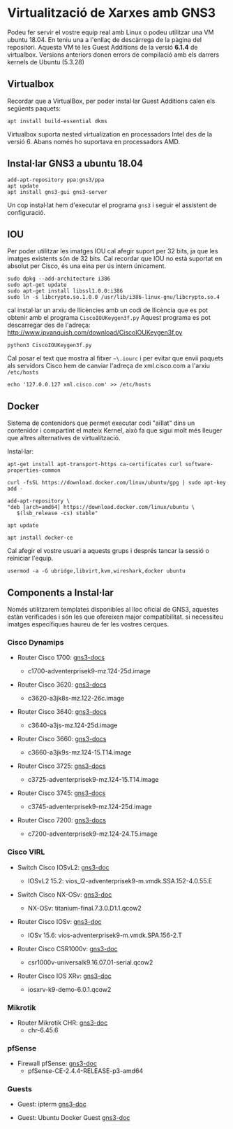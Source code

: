 # Virtualització de Xarxes amb GNS3

Podeu fer servir el vostre equip real amb Linux o podeu utilitzar una VM ubuntu 18.04. En teniu una a l'enllaç de descàrrega de la pàgina del repositori. Aquesta VM té les Guest Additions de la versió **6.1.4** de virtualbox. Versions anteriors donen errors de compilació amb els darrers kernels de Ubuntu (5.3.28)


## Virtualbox

Recordar que a VirtualBox, per poder instal·lar Guest Additions calen els següents paquets:
```
apt install build-essential dkms
```

Virtualbox suporta nested virtualization en processadors Intel des de la versió 6. Abans només ho suportava en processadors AMD.



## Instal·lar GNS3 a ubuntu 18.04

```
add-apt-repository ppa:gns3/ppa
apt update
apt install gns3-gui gns3-server
```

Un cop instal·lat hem d'executar el programa `gns3` i seguir el assistent de configuració.


## IOU

Per poder utilitzar les imatges IOU cal afegir suport per 32 bits, ja que les imatges existents són de 32 bits. Cal recordar que IOU no està suportat en absolut per Cisco, és una eina per ús intern únicament.

```
sudo dpkg --add-architecture i386
sudo apt-get update
sudo apt-get install libssl1.0.0:i386
sudo ln -s libcrypto.so.1.0.0 /usr/lib/i386-linux-gnu/libcrypto.so.4
```


cal instal·lar un arxiu de llicències amb un codi de llicència que es pot obtenir amb el programa `CiscoIOUKeygen3f.py` Aquest programa es pot descarregar des de l'adreça: http://www.ipvanquish.com/download/CiscoIOUKeygen3f.py


```
python3 CiscoIOUKeygen3f.py
``` 
Cal posar el text que mostra al fitxer `~\.iourc` i per evitar que envii paquets als servidors Cisco hem de canviar l'adreça de xml.cisco.com a l'arxiu `/etc/hosts`

```
echo '127.0.0.127 xml.cisco.com' >> /etc/hosts
```


## Docker

Sistema de contenidors que permet executar codi "aïllat" dins un contenidor i compartint el mateix Kernel, això fa que sigui molt més lleuger que altres alternatives de virtualització.


Instal·lar:

```
apt-get install apt-transport-https ca-certificates curl software-properties-common

curl -fsSL https://download.docker.com/linux/ubuntu/gpg | sudo apt-key add -

add-apt-repository \
"deb [arch=amd64] https://download.docker.com/linux/ubuntu \
   $(lsb_release -cs) stable"

apt update

apt install docker-ce
```

Cal afegir el vostre usuari a aquests grups i després tancar la sessió o reiniciar l'equip.
```
usermod -a -G ubridge,libvirt,kvm,wireshark,docker ubuntu
```


## Components a Instal·lar

Només utilitzarem templates disponibles al lloc oficial de GNS3, aquestes estàn verificades i són les que ofereixen major compatibilitat. si necessiteu imatges específiques haureu de fer les vostres cerques.

### Cisco Dynamips

* Router Cisco 1700: [gns3-docs](https://docs.gns3.com/appliances/cisco-1700.html) 
    * c1700-adventerprisek9-mz.124-25d.image

* Router Cisco 3620: [gns3-docs](https://docs.gns3.com/appliances/cisco-3620.html) 
    * c3620-a3jk8s-mz.122-26c.image

* Router Cisco 3640: [gns3-docs](https://docs.gns3.com/appliances/cisco-3640.html) 
    * c3640-a3js-mz.124-25d.image

* Router Cisco 3660: [gns3-docs](https://docs.gns3.com/appliances/cisco-3660.html) 
    * c3660-a3jk9s-mz.124-15.T14.image

* Router Cisco 3725: [gns3-docs](https://docs.gns3.com/appliances/cisco-3725.html) 
    * c3725-adventerprisek9-mz.124-15.T14.image

* Router Cisco 3745: [gns3-docs](https://docs.gns3.com/appliances/cisco-3745.html) 
    * c3745-adventerprisek9-mz.124-25d.image

* Router Cisco 7200: [gns3-docs](https://docs.gns3.com/appliances/cisco-7200.html) 
    * c7200-adventerprisek9-mz.124-24.T5.image


### Cisco VIRL

* Switch Cisco IOSvL2: [gns3-doc](https://docs.gns3.com/appliances/cisco-iosvl2.html) 
    * IOSvL2 15.2: vios_l2-adventerprisek9-m.vmdk.SSA.152-4.0.55.E

* Switch Cisco NX-OSv: [gns3-doc](https://docs.gns3.com/appliances/cisco-nxosv.html) 
    * NX-OSv: titanium-final.7.3.0.D1.1.qcow2


* Router Cisco IOSv: [gns3-doc](https://docs.gns3.com/appliances/cisco-iosv.html) 
    * IOSv 15.6: vios-adventerprisek9-m.vmdk.SPA.156-2.T

* Router Cisco CSR1000v: [gns3-doc](https://docs.gns3.com/appliances/cisco-csr1000v.html) 
    * csr1000v-universalk9.16.07.01-serial.qcow2

* Router Cisco IOS XRv: [gns3-doc](https://docs.gns3.com/appliances/cisco-iosxrv.html) 
    * iosxrv-k9-demo-6.0.1.qcow2

    
### Mikrotik

* Router Mikrotik CHR: [gns3-doc](https://docs.gns3.com/appliances/mikrotik-chr.html) 
    * chr-6.45.6



### pfSense

* Firewall pfSense: [gns3-doc](https://docs.gns3.com/appliances/pfsense.html) 
    * pfSense-CE-2.4.4-RELEASE-p3-amd64


### Guests

* Guest: ipterm [gns3-doc](https://docs.gns3.com/appliances/ipterm.html) 

* Guest: Ubuntu Docker Guest [gns3-doc](https://docs.gns3.com/appliances/ubuntu-docker.html) 

